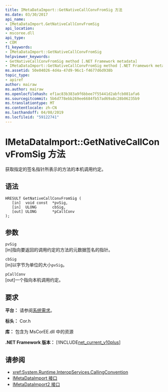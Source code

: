 ```yaml
---
title: IMetaDataImport::GetNativeCallConvFromSig 方法
ms.date: 03/30/2017
api_name:
- IMetaDataImport.GetNativeCallConvFromSig
api_location:
- mscoree.dll
api_type:
- COM
f1_keywords:
- IMetaDataImport::GetNativeCallConvFromSig
helpviewer_keywords:
- GetNativeCallConvFromSig method [.NET Framework metadata]
- IMetaDataImport::GetNativeCallConvFromSig method [.NET Framework metadata]
ms.assetid: 50e04026-4d4a-47d9-96c1-f4677d6d938b
topic_type:
- apiref
author: mairaw
ms.author: mairaw
ms.openlocfilehash: ef1ac83b383a9f6bbee7f55441d2abfcb081afa6
ms.sourcegitcommit: 5b6d778ebb269ee6684fb57ad69a8c28b06235b9
ms.translationtype: MT
ms.contentlocale: zh-CN
ms.lasthandoff: 04/08/2019
ms.locfileid: "59122741"
---
```

# <a name="imetadataimportgetnativecallconvfromsig-method"></a>IMetaDataImport::GetNativeCallConvFromSig 方法
获取指定的签名指针所表示的方法的本机调用约定。  
  
## <a name="syntax"></a>语法  
  
```  
HRESULT GetNativeCallConvFromSig (  
   [in]  void const  *pvSig,  
   [in]  ULONG       cbSig,  
   [out] ULONG       *pCallConv  
);  
```  
  
## <a name="parameters"></a>参数  
 `pvSig`  
 [in]指向要返回的调用约定的方法的元数据签名的指针。  
  
 `cbSig`  
 [in]以字节为单位的大小`pvSig`。  
  
 `pCallConv`  
 [out]一个指向本机调用约定。  
  
## <a name="requirements"></a>要求  
 **平台：** 请参阅[系统需求](../../../../docs/framework/get-started/system-requirements.md)。  
  
 **标头：** Cor.h  
  
 **库：** 包含为 MsCorEE.dll 中的资源  
  
 **.NET Framework 版本：** [!INCLUDE[net_current_v10plus](../../../../includes/net-current-v10plus-md.md)]  
  
## <a name="see-also"></a>请参阅

- <xref:System.Runtime.InteropServices.CallingConvention>
- [IMetaDataImport 接口](../../../../docs/framework/unmanaged-api/metadata/imetadataimport-interface.md)
- [IMetaDataImport2 接口](../../../../docs/framework/unmanaged-api/metadata/imetadataimport2-interface.md)
